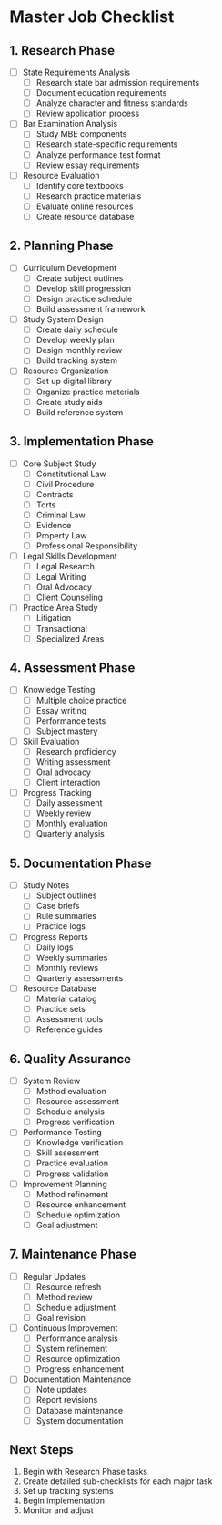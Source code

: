 # Master Job Checklist

## 1. Research Phase
- [ ] State Requirements Analysis
  - [ ] Research state bar admission requirements
  - [ ] Document education requirements
  - [ ] Analyze character and fitness standards
  - [ ] Review application process
- [ ] Bar Examination Analysis
  - [ ] Study MBE components
  - [ ] Research state-specific requirements
  - [ ] Analyze performance test format
  - [ ] Review essay requirements
- [ ] Resource Evaluation
  - [ ] Identify core textbooks
  - [ ] Research practice materials
  - [ ] Evaluate online resources
  - [ ] Create resource database

## 2. Planning Phase
- [ ] Curriculum Development
  - [ ] Create subject outlines
  - [ ] Develop skill progression
  - [ ] Design practice schedule
  - [ ] Build assessment framework
- [ ] Study System Design
  - [ ] Create daily schedule
  - [ ] Develop weekly plan
  - [ ] Design monthly review
  - [ ] Build tracking system
- [ ] Resource Organization
  - [ ] Set up digital library
  - [ ] Organize practice materials
  - [ ] Create study aids
  - [ ] Build reference system

## 3. Implementation Phase
- [ ] Core Subject Study
  - [ ] Constitutional Law
  - [ ] Civil Procedure
  - [ ] Contracts
  - [ ] Torts
  - [ ] Criminal Law
  - [ ] Evidence
  - [ ] Property Law
  - [ ] Professional Responsibility
- [ ] Legal Skills Development
  - [ ] Legal Research
  - [ ] Legal Writing
  - [ ] Oral Advocacy
  - [ ] Client Counseling
- [ ] Practice Area Study
  - [ ] Litigation
  - [ ] Transactional
  - [ ] Specialized Areas

## 4. Assessment Phase
- [ ] Knowledge Testing
  - [ ] Multiple choice practice
  - [ ] Essay writing
  - [ ] Performance tests
  - [ ] Subject mastery
- [ ] Skill Evaluation
  - [ ] Research proficiency
  - [ ] Writing assessment
  - [ ] Oral advocacy
  - [ ] Client interaction
- [ ] Progress Tracking
  - [ ] Daily assessment
  - [ ] Weekly review
  - [ ] Monthly evaluation
  - [ ] Quarterly analysis

## 5. Documentation Phase
- [ ] Study Notes
  - [ ] Subject outlines
  - [ ] Case briefs
  - [ ] Rule summaries
  - [ ] Practice logs
- [ ] Progress Reports
  - [ ] Daily logs
  - [ ] Weekly summaries
  - [ ] Monthly reviews
  - [ ] Quarterly assessments
- [ ] Resource Database
  - [ ] Material catalog
  - [ ] Practice sets
  - [ ] Assessment tools
  - [ ] Reference guides

## 6. Quality Assurance
- [ ] System Review
  - [ ] Method evaluation
  - [ ] Resource assessment
  - [ ] Schedule analysis
  - [ ] Progress verification
- [ ] Performance Testing
  - [ ] Knowledge verification
  - [ ] Skill assessment
  - [ ] Practice evaluation
  - [ ] Progress validation
- [ ] Improvement Planning
  - [ ] Method refinement
  - [ ] Resource enhancement
  - [ ] Schedule optimization
  - [ ] Goal adjustment

## 7. Maintenance Phase
- [ ] Regular Updates
  - [ ] Resource refresh
  - [ ] Method review
  - [ ] Schedule adjustment
  - [ ] Goal revision
- [ ] Continuous Improvement
  - [ ] Performance analysis
  - [ ] System refinement
  - [ ] Resource optimization
  - [ ] Progress enhancement
- [ ] Documentation Maintenance
  - [ ] Note updates
  - [ ] Report revisions
  - [ ] Database maintenance
  - [ ] System documentation

## Next Steps
1. Begin with Research Phase tasks
2. Create detailed sub-checklists for each major task
3. Set up tracking systems
4. Begin implementation
5. Monitor and adjust 